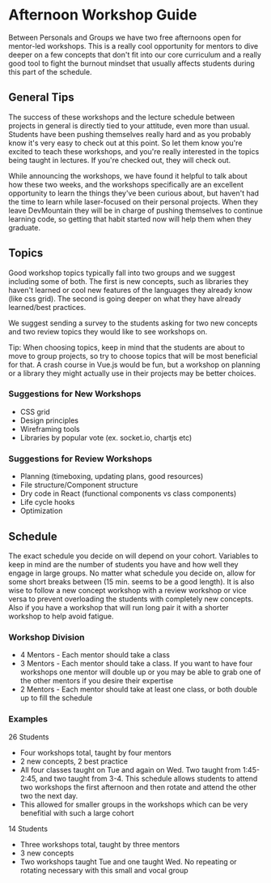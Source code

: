 # Afternoon Workshop Guide
Between Personals and Groups we have two free afternoons open for mentor-led workshops. This is a really cool opportunity for mentors to dive deeper on a few concepts that don't fit into our core curriculum and a really good tool to fight the burnout mindset that usually affects students during this part of the schedule.

## General Tips
The success of these workshops and the lecture schedule between projects in general is directly tied to your attitude, even more than usual. Students have been pushing themselves really hard and as you probably know it's very easy to check out at this point. So let them know you're excited to teach these workshops, and you're really interested in the topics being taught in lectures. If you're checked out, they will check out. 

While announcing the workshops, we have found it helpful to talk about how these two weeks, and the workshops specifically are an excellent opportunity to learn the things they've been curious about, but haven't had the time to learn while laser-focused on their personal projects. 
When they leave DevMountain they will be in charge of pushing themselves to continue learning code, so getting that habit started now will help them when they graduate. 

## Topics
Good workshop topics typically fall into two groups and we suggest including some of both. The first is new concepts, such as libraries they haven't learned or cool new features of the languages they already know (like css grid). The second is going deeper on what they have already learned/best practices. 

We suggest sending a survey to the students asking for two new concepts and two review topics they would like to see workshops on. 

Tip: When choosing topics, keep in mind that the students are about to move to group projects, so try to choose topics that will be most beneficial for that. A crash course in Vue.js would be fun, but a workshop on planning or a library they might actually use in their projects may be better choices. 

### Suggestions for New Workshops
* CSS grid
* Design principles 
* Wireframing tools
* Libraries by popular vote (ex. socket.io, chartjs etc)

### Suggestions for Review Workshops
* Planning (timeboxing, updating plans, good resources)
* File structure/Component structure
* Dry code in React (functional components vs class components)
* Life cycle hooks
* Optimization

## Schedule 
The exact schedule you decide on will depend on your cohort. Variables to keep in mind are the number of students you have and how well they engage in large groups. 
No matter what schedule you decide on, allow for some short breaks between (15 min. seems to be a good length). It is also wise to follow a new concept workshop with a review workshop or vice versa to prevent overloading the students with completely new concepts. Also if you have a workshop that will run long pair it with a shorter workshop to help avoid fatigue. 

### Workshop Division
* 4 Mentors - Each mentor should take a class
* 3 Mentors - Each mentor should take a class. If you want to have four workshops one mentor will double up or you may be able to grab one of the other mentors if you desire their expertise
* 2 Mentors - Each mentor should take at least one class, or both double up to fill the schedule

### Examples
26 Students
* Four workshops total, taught by four mentors
* 2 new concepts, 2 best practice
* All four classes taught on Tue and again on Wed. Two taught from 1:45-2:45, and two taught from 3-4. This schedule allows students to attend two workshops the first afternoon and then rotate and attend the other two the next day.
* This allowed for smaller groups in the workshops which can be very benefitial with such a large cohort

14 Students
* Three workshops total, taught by three mentors
* 3 new concepts
* Two workshops taught Tue and one taught Wed. No repeating or rotating necessary with this small and vocal group

